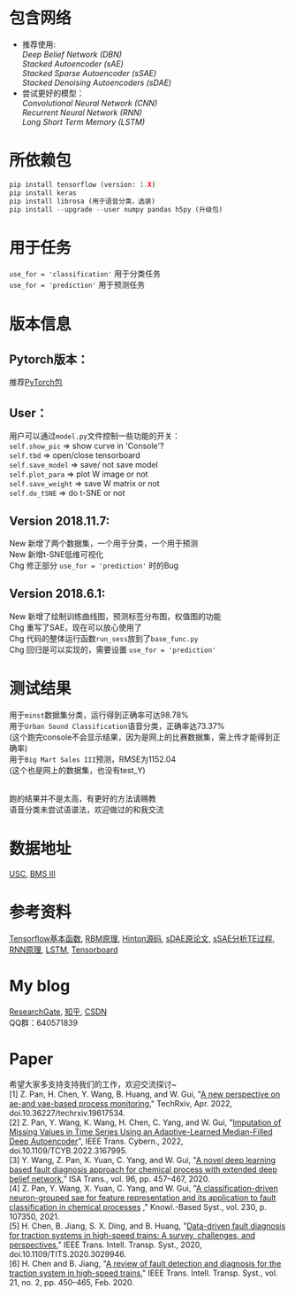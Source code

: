 # 包含网络
- 推荐使用: </br>
*Deep Belief Network (DBN)*  </br>
*Stacked Autoencoder (sAE)* </br>
*Stacked Sparse Autoencoder (sSAE)* </br>
*Stacked Denoising Autoencoders (sDAE)* </br>
- 尝试更好的模型：</br>
*Convolutional Neural Network (CNN)* </br>
*Recurrent Neural Network (RNN)* </br>
*Long Short Term Memory (LSTM)* </br>
# 所依赖包
```python
pip install tensorflow (version: 1.X)
pip install keras
pip install librosa (用于语音分类，选装)
pip install --upgrade --user numpy pandas h5py (升级包)
```
# 用于任务
`use_for = 'classification'` 用于分类任务 </br>
`use_for = 'prediction'` 用于预测任务 </br>

# 版本信息
## Pytorch版本：
推荐[PyTorch包](https://github.com/fuzimaoxinan/torch-fuzz) </br>

## User：
用户可以通过`model.py`文件控制一些功能的开关： </br>
`self.show_pic` => show curve in 'Console'? </br>
`self.tbd` => open/close tensorboard </br>
`self.save_model` => save/ not save model </br>
`self.plot_para` => plot W image or not </br>
`self.save_weight` => save W matrix or not </br>
`self.do_tSNE` => do t-SNE or not

## Version 2018.11.7:
New 新增了两个数据集，一个用于分类，一个用于预测 </br>
New 新增t-SNE低维可视化 </br>
Chg 修正部分 `use_for = 'prediction'` 时的Bug

## Version 2018.6.1:
New 新增了绘制训练曲线图，预测标签分布图，权值图的功能 </br>
Chg 重写了SAE，现在可以放心使用了 </br>
Chg 代码的整体运行函数`run_sess`放到了`base_func.py` </br>
Chg 回归是可以实现的，需要设置 `use_for = 'prediction'`

# 测试结果
用于`minst`数据集分类，运行得到正确率可达98.78% </br>
用于`Urban Sound Classification`语音分类，正确率达73.37% </br>
(这个跑完console不会显示结果，因为是网上的比赛数据集，需上传才能得到正确率)</br>
用于`Big Mart Sales III`预测，RMSE为1152.04 </br>
(这个也是网上的数据集，也没有test_Y)</br></br>

跑的结果并不是太高，有更好的方法请赐教 </br>
语音分类未尝试语谱法，欢迎做过的和我交流 </br>

# 数据地址
[USC](https://datahack.analyticsvidhya.com/contest/practice-problem-urban-sound-classification/), 
[BMS III](https://datahack.analyticsvidhya.com/contest/practice-problem-big-mart-sales-iii/) 

# 参考资料
[Tensorflow基本函数](http://www.cnblogs.com/wuzhitj/p/6431381.html), 
[RBM原理](https://blog.csdn.net/itplus/article/details/19168937), 
[Hinton源码](http://www.cs.toronto.edu/~hinton/MatlabForSciencePaper.html), 
[sDAE原论文](http://www.jmlr.org/papers/volume11/vincent10a/vincent10a.pdf), 
[sSAE分析TE过程](https://www.sciencedirect.com/science/article/pii/S0169743917302496), 
[RNN原理](https://zhuanlan.zhihu.com/p/28054589), 
[LSTM](https://www.jianshu.com/p/9dc9f41f0b29), 
[Tensorboard](https://blog.csdn.net/sinat_33761963/article/details/62433234) 

# My blog
[ResearchGate](https://www.researchgate.net/profile/Zhuofu-Pan),
[知乎](https://www.zhihu.com/people/fu-zi-36-41/posts), 
[CSDN](https://blog.csdn.net/fuzimango/article/list/) </br>
QQ群：640571839

# Paper
希望大家多支持支持我们的工作，欢迎交流探讨~</br>
[1] Z. Pan, H. Chen, Y. Wang, B. Huang, and W. Gui, "[A new perspective on ae-and vae-based process monitoring](https://www.techrxiv.org/articles/preprint/A_New_Perspective_on_AE-_and_VAE-based_Process_Monitoring/19617534)," TechRxiv, Apr. 2022, doi.10.36227/techrxiv.19617534. </br>
[2] Z. Pan, Y. Wang, K. Wang, H. Chen, C. Yang, and W. Gui, "[Imputation of Missing Values in Time Series Using an Adaptive-Learned Median-Filled Deep Autoencoder](https://ieeexplore.ieee.org/document/9768200)", IEEE Trans. Cybern., 2022, doi.10.1109/TCYB.2022.3167995. </br>
[3] Y. Wang, Z. Pan, X. Yuan, C. Yang, and W. Gui, "[A novel deep learning based fault diagnosis approach for chemical process with extended deep belief network](https://www.sciencedirect.com/science/article/pii/S0019057819302903?via%3Dihub),” ISA Trans., vol. 96, pp. 457–467, 2020. </br>
[4] Z. Pan, Y. Wang, X. Yuan, C. Yang, and W. Gui, "[A classification-driven neuron-grouped sae for feature representation and its application to fault
classification in chemical processes](https://www.sciencedirect.com/science/article/pii/S0950705121006122) ," Knowl.-Based Syst., vol. 230, p. 107350, 2021. </br>
[5] H. Chen, B. Jiang, S. X. Ding, and B. Huang, "[Data-driven fault diagnosis for traction systems in high-speed trains: A survey, challenges, and perspectives](https://ieeexplore.ieee.org/abstract/document/9237134?casa_token=s5x0G5FMme0AAAAA:DuVqfDrkdk06Vgzx_mw1LW-QRVTHMje-3Yvf8p8-uoRPLIft02J48fkObFy_tj0yHznVbYKu)," IEEE Trans. Intell. Transp. Syst., 2020, doi.10.1109/TITS.2020.3029946. </br>
[6] H. Chen and B. Jiang, "[A review of fault detection and diagnosis for the traction system in high-speed trains](https://ieeexplore.ieee.org/abstract/document/8654208?casa_token=GLx56ooTyeAAAAAA:Csb_mMFIUGBAqbs30ozzKZMC9OYlT4klWmC-m9Xa_qIjuezRaA6kqpAGqjfugGbYIWtPFZYW)," IEEE Trans. Intell. Transp. Syst., vol. 21, no. 2, pp. 450–465, Feb. 2020. </br>

